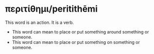 # περιτίθημι/peritithēmi
This word is an action. It is a verb.
* This word can mean to place or put something around something or someone.
* This word can mean to place or put something on something or someone.

